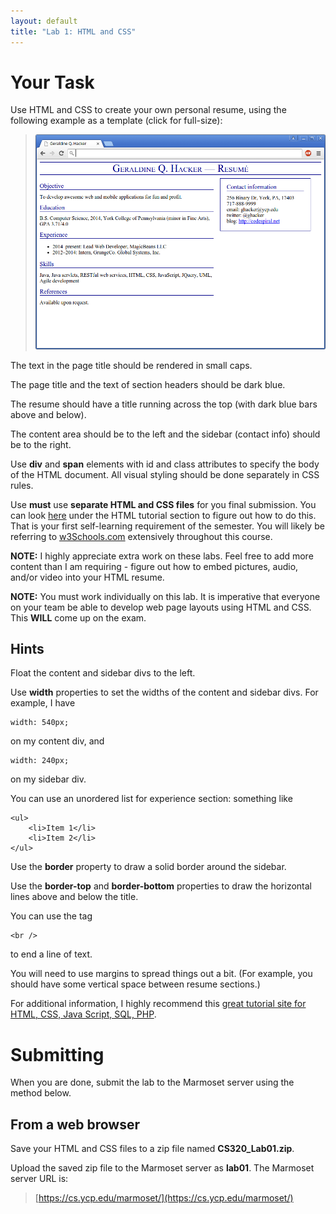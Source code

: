 ```yaml
---
layout: default
title: "Lab 1: HTML and CSS"
---
```


Your Task
=========

Use HTML and CSS to create your own personal resume, using the following example as a template (click for full-size):

> <a href="images/lab01/resume.png"><img style="width: 500px;" src="images/lab01/resume.png" /></a>

The text in the page title should be rendered in small caps.

The page title and the text of section headers should be dark blue.

The resume should have a title running across the top (with dark blue bars above and below).

The content area should be to the left and the sidebar (contact info) should be to the right.

Use **div** and **span** elements with id and class attributes to specify the body of the HTML document. All visual styling should be done separately in CSS rules.

Use **must** use **separate HTML and CSS files** for you final submission.  You can look [here](https://www.w3schools.com/html/default.asp) under the HTML tutorial section to figure out how to do this.  That is your first self-learning requirement of the semester.  You will likely be referring to [w3Schools.com](http://www.w3schools.com) extensively throughout this course.

**NOTE:** I highly appreciate extra work on these labs.  Feel free to add more content than I am requiring - figure out how to embed pictures, audio, and/or video into your HTML resume.

**NOTE:** You must work individually on this lab.  It is imperative that everyone on your team be able to develop web page layouts using HTML and CSS.  This **WILL** come up on the exam.

Hints
-----

Float the content and sidebar divs to the left.

Use **width** properties to set the widths of the content and sidebar divs. For example, I have

    width: 540px;

on my content div, and

    width: 240px;

on my sidebar div.

You can use an unordered list for experience section: something like

    <ul>
        <li>Item 1</li>
        <li>Item 2</li>
    </ul>

Use the **border** property to draw a solid border around the sidebar.

Use the **border-top** and **border-bottom** properties to draw the horizontal lines above and below the title.

You can use the tag

    <br />

to end a line of text.

You will need to use margins to spread things out a bit. (For example, you should have some vertical space between resume sections.)

For additional information, I highly recommend this [great tutorial site for HTML, CSS, Java Script, SQL, PHP](http://www.w3schools.com).

Submitting
==========

When you are done, submit the lab to the Marmoset server using the method below.


From a web browser
------------------

Save your HTML and CSS files to a zip file named **CS320_Lab01.zip**.

Upload the saved zip file to the Marmoset server as **lab01**. The Marmoset server URL is:

> [https://cs.ycp.edu/marmoset/](https://cs.ycp.edu/marmoset/)